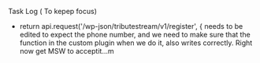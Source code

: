 Task Log ( To kepep focus)

 - return api.request<RegistrationResponse>('/wp-json/tributestream/v1/register', {
  needs to be edited to expect the phone number, and we need to make sure that the function in the custom plugin when we do it, also writes correctly. Right now get MSW to acceptit...m